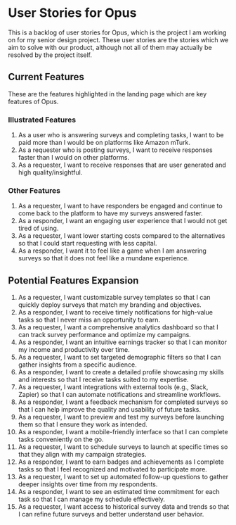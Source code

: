 # User Stories for Opus

This is a backlog of user stories for Opus, which is the project I am working on for my senior design project. These user stories are the stories which we aim to solve with our product, although not all of them may actually be resolved by the project itself.

## Current Features

These are the features highlighted in the landing page which are key features of Opus.

### Illustrated Features

1. As a user who is answering surveys and completing tasks, I want to be paid more than I would be on platforms like Amazon mTurk.
2. As a requester who is posting surveys, I want to receive responses faster than I would on other platforms.
3. As a requester, I want to receive responses that are user generated and high quality/insightful.

### Other Features

1. As a requester, I want to have responders be engaged and continue to come back to the platform to have my surveys answered faster.
2. As a responder, I want an engaging user experience that I would not get tired of using.
3. As a requester, I want lower starting costs compared to the alternatives so that I could start requesting with less capital.
4. As a responder, I want it to feel like a game when I am answering surveys so that it does not feel like a mundane experience.

## Potential Features Expansion

1. As a requester, I want customizable survey templates so that I can quickly deploy surveys that match my branding and objectives.
2. As a responder, I want to receive timely notifications for high-value tasks so that I never miss an opportunity to earn.
3. As a requester, I want a comprehensive analytics dashboard so that I can track survey performance and optimize my campaigns.
4. As a responder, I want an intuitive earnings tracker so that I can monitor my income and productivity over time.
5. As a requester, I want to set targeted demographic filters so that I can gather insights from a specific audience.
6. As a responder, I want to create a detailed profile showcasing my skills and interests so that I receive tasks suited to my expertise.
7. As a requester, I want integrations with external tools (e.g., Slack, Zapier) so that I can automate notifications and streamline workflows.
8. As a responder, I want a feedback mechanism for completed surveys so that I can help improve the quality and usability of future tasks.
9. As a requester, I want to preview and test my surveys before launching them so that I ensure they work as intended.
10. As a responder, I want a mobile-friendly interface so that I can complete tasks conveniently on the go.
11. As a requester, I want to schedule surveys to launch at specific times so that they align with my campaign strategies.
12. As a responder, I want to earn badges and achievements as I complete tasks so that I feel recognized and motivated to participate more.
13. As a requester, I want to set up automated follow-up questions to gather deeper insights over time from my respondents.
14. As a responder, I want to see an estimated time commitment for each task so that I can manage my schedule effectively.
15. As a requester, I want access to historical survey data and trends so that I can refine future surveys and better understand user behavior.